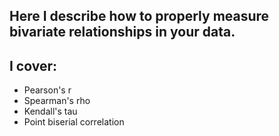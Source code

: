 ## Here I describe how to properly measure bivariate relationships in your data. 

## I cover:
* Pearson's r
* Spearman's rho
* Kendall's tau
* Point biserial correlation 
